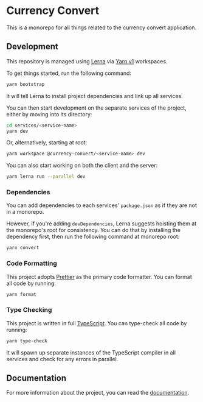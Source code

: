 # Currency Convert

This is a monorepo for all things related to the currency convert application.

## Development

This repository is managed using [Lerna](https://lerna.js.org) via [Yarn v1](https://classic.yarnpkg.com) workspaces.

To get things started, run the following command:

```sh
yarn bootstrap
```

It will tell Lerna to install project dependencies and link up all services.

You can then start development on the separate services of the project, either by moving into its directory:

```sh
cd services/<service-name>
yarn dev
```

Or, alternatively, starting at root:

```sh
yarn workspace @currency-convert/<service-name> dev
```

You can also start working on both the client and the server:

```sh
yarn lerna run --parallel dev
```

### Dependencies

You can add dependencies to each services' `package.json` as if they are not in a monorepo.

However, if you're adding `devDependencies`, Lerna suggests hoisting them at the monorepo's root for consistency.
You can do that by installing the dependency first, then run the following command at monorepo root:

```sh
yarn convert
```

### Code Formatting

This project adopts [Prettier](https://prettier.io) as the primary code formatter.
You can format all code by running:

```sh
yarn format
```

### Type Checking

This project is written in full [TypeScript](https://www.typescriptlang.org).
You can type-check all code by running:

```sh
yarn type-check
```

It will spawn up separate instances of the TypeScript compiler in all services and check for any errors in parallel.

## Documentation

For more information about the project, you can read the [documentation](./docs).

